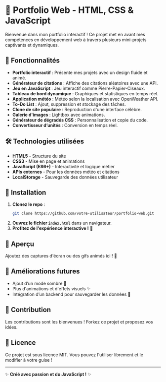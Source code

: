 # 📌 Portfolio Web - HTML, CSS & JavaScript

Bienvenue dans mon portfolio interactif ! Ce projet met en avant mes compétences en développement web à travers plusieurs mini-projets captivants et dynamiques.

## 🚀 Fonctionnalités
- **Portfolio interactif** : Présente mes projets avec un design fluide et animé.
- **Générateur de citations** : Affiche des citations aléatoires avec une API.
- **Jeu en JavaScript** : Jeu interactif comme Pierre-Papier-Ciseaux.
- **Tableau de bord dynamique** : Graphiques et statistiques en temps réel.
- **Application météo** : Météo selon la localisation avec OpenWeather API.
- **To-Do List** : Ajout, suppression et stockage des tâches.
- **Clone de site populaire** : Reproduction d'une interface célèbre.
- **Galerie d'images** : Lightbox avec animations.
- **Générateur de dégradés CSS** : Personnalisation et copie du code.
- **Convertisseur d’unités** : Conversion en temps réel.

## 🛠️ Technologies utilisées
- **HTML5** - Structure du site
- **CSS3** - Mise en page et animations
- **JavaScript (ES6+)** - Interactivité et logique métier
- **APIs externes** - Pour les données météo et citations
- **LocalStorage** - Sauvegarde des données utilisateur

## 📂 Installation
1. **Clonez le repo** :
   ```bash
   git clone https://github.com/votre-utilisateur/portfolio-web.git
   ```
2. **Ouvrez le fichier `index.html`** dans un navigateur.
3. **Profitez de l'expérience interactive !** 🚀

## 🎨 Aperçu
Ajoutez des captures d'écran ou des gifs animés ici ! 📸

## 📌 Améliorations futures
- Ajout d’un mode sombre 🌙
- Plus d'animations et d'effets visuels ✨
- Intégration d’un backend pour sauvegarder les données 🔄

## 🤝 Contribution
Les contributions sont les bienvenues ! Forkez ce projet et proposez vos idées.

## 📜 Licence
Ce projet est sous licence MIT. Vous pouvez l'utiliser librement et le modifier à votre guise !

---
✨ **Créé avec passion et du JavaScript !** ✨

